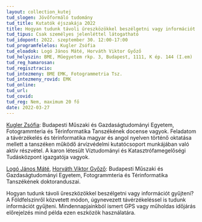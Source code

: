 ```yaml
---
layout: collection_kutej
tud_slogen: Jövőformáló tudomány
tud_title: Kutatók éjszakája 2022
title: Hogyan tudunk távoli űreszközökkel beszélgetni vagy információt gyűjteni?
tud_tipus: Csak személyes jelenléttel látogatható
tud_idopont: 2022. szeptember 30. 12:00-17:00
tud_programfelelos: Kugler Zsófia
tud_eloadok: Logó János Máté, Horváth Viktor Győző
tud_helyszin: BME, Műegyetem rkp. 3, Budapest, 1111, K ép. 144 (I.em)
tud_reg_hamarosan:
tud_regisztracio:
tud_intezmeny: BME EMK, Fotogrammetria Tsz.
tud_intezmeny_rovid: EMK
tud_online:
tud_url:
tud_covid:
tud_reg: Nem, maximum 20 fő
date: 2022-03-27
---
```



<a href="http://epito.bme.hu/kugler-zsofia" target="_blank"> Kugler Zsófia</a>: Budapesti Műszaki és Gazdaságtudományi Egyetem, Fotogrammteria és Térinformatika Tanszékének docense vagyok. Feladatom a távérzékelés és térinformatika magyar és angol nyelven történő oktatása mellett a tanszéken működő árvízvédelmi kutatócsoport munkájában való aktív részvétel. A karon létesült Víztudományi és Katasztrófamegelőségi Tudásközpont igazgatója vagyok.
 
<a href="http://epito.bme.hu/logo-janosmate" target="_blank"> Logó János Máté</a>, <a href="http://epito.bme.hu/horvath-viktor" target="_blank"> Horváth Viktor Győző</a>:
Budapesti Műszaki és Gazdaságtudományi Egyetem, Fotogrammteria és Térinformatika Tanszékének doktoranduszai.


Hogyan tudunk távoli űreszközökkel beszélgetni vagy információt gyűjteni? A  Földfelszínről  közvetett módon, úgynevezett távérzékeléssel is tudunk információt gyűjteni. Mindennapjainkból ismert GPS vagy műholdas időjárás előrejelzés mind példa ezen eszközök használatára. 


<br><br>